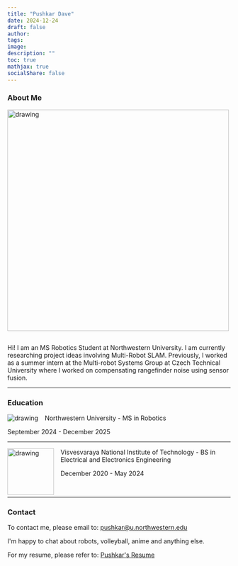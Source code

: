 ```yaml
---
title: "Pushkar Dave"
date: 2024-12-24
draft: false
author: 
tags:
image: 
description: ""
toc: true
mathjax: true
socialShare: false
---
```

### About Me

<!-- ![image](/web2.jpg) -->
<img src="/images/misc/web2.jpg" alt="drawing" width="500" style="margin-bottom: 15px;"/>


Hi! I am an MS Robotics Student at Northwestern University. I am currently researching project ideas involving Multi-Robot SLAM. Previously, I worked as a summer intern at the Multi-robot Systems Group at Czech Technical University where I worked on compensating rangefinder noise using sensor fusion. 

---

### Education
<img align="left" src="/images/misc/nu.jpeg" alt="drawing" width="" style="margin-right: 15px;"/>

Northwestern University - MS in Robotics

September 2024 - December 2025

---

<img align="left" src="/images/misc/vnit-logo.jpeg" alt="drawing" width="105" style="margin-right: 15px;"/>

Visvesvaraya National Institute of Technology - BS in Electrical and Electronics Engineering

December 2020 - May 2024

<br>

---

### Contact

To contact me, please email to:
pushkar@u.northwestern.edu

I'm happy to chat about robots, volleyball, anime and anything else.

For my resume, please refer to: [Pushkar's Resume](https://pushkardave.com/resume)
 